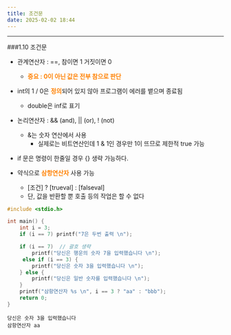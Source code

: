 ```yaml
---
title: 조건문
date: 2025-02-02 18:44
---
```


---
###1.10 조건문
* 관계연산자 : ==, 참이면 1 거짓이면 0
  * <font color = 'ff8000'>**중요 : 0이 아닌 값은 전부 참으로 판단**</font>
* int의 1 / 0은 <font color = 'ff8000'>**정의**</font>되어 있지 않아 프로그램이 에러를 뱉으며 종료됨
  * double은 inf로 표기
* 논리연산자 : && (and), \|\| (or), ! (not)
  * &는 숫자 연산에서 사용
    * 실제로는 비트연산인데 1 & 1인 경우만 1이 뜨므로 제한적 true 가능

* if 문은 명령이 한줄일 경우 {} 생략 가능하다.

* 약식으로 <font color = 'ff8000'>**삼항연산자**</font> 사용 가능
  * [조건] ? [trueval] : [falseval]
  * 단, 값을 반환할 뿐 호출 등의 작업은 할 수 없다

```c
#include <stdio.h>

int main() {
    int i = 3;
    if (i == 7) printf("7은 두번 출력 \n");

    if (i == 7)  // 괄호 생략
        printf("당신은 행운의 숫자 7을 입력했습니다 \n");
     else if (i == 3) {
        printf("당신은 숫자 3을 입력했습니다 \n");
    } else {
        printf("당신은 일반 숫자를 입력했습니다 \n");
    }
    printf("삼항연산자 %s \n", i == 3 ? "aa" : "bbb");
    return 0;
}
```
```text
당신은 숫자 3을 입력했습니다 
삼항연산자 aa
```